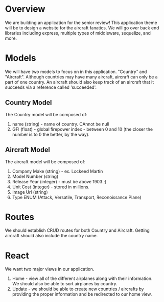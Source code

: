 # Overview
We are building an application for the senior review! This application theme will be to design a website for the aircraft fanatics. We will go over back end libraries including express, multiple types of middleware, sequelize, and more. 

# Models
We will have two models to focus on in this application. "Country" and "Aircraft". Although countries may have many aircraft, aircraft can only be a part of one country. An aircraft should also keep track of an aircraft that it succeeds via a reference called 'succeeded'.

## Country Model
The Country model will be composed of:
1. name (string) - name of country. CAnnot be null
2. GFI (float) - global firepower index - between 0 and 10 (the closer the number is to 0 the better, by the way).

## Aircraft Model
The aircraft model will be composed of:
1. Company Make (string) - ex. Lockeed Martin
2. Model Number (string)
3. Release Year (integer) - must be above 1903 ;)
4. Unit Cost (integer) - stored in millions.
5. Image Url (string)
6. Type ENUM (Attack, Versatile, Transport, Reconoissance Plane)

# Routes
We should establish CRUD routes for both Country and Aircraft. Getting aircraft should also include the country name.

# React
We want two major views in our application.  
1. Home - view all of the different airplanes along with their information. We should also be able to sort airplanes by country. 
2. Update - we should be able to create new countries / aircrafts by providing the proper information and be redirected to our home view.